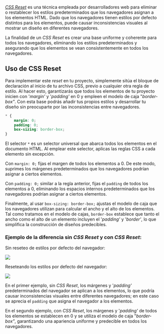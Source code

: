 _[CSS Reset](https://es.wikipedia.org/wiki/Reset_CSS)_ es una técnica empleada por desarrolladores web para eliminar o restablecer los estilos predeterminados que los navegadores asignan a los elementos HTML. Dado que los navegadores tienen estilos por defecto distintos para los elementos, puede causar inconsistencias visuales al mostrar un diseño en diferentes navegadores.

La finalidad de un _CSS Reset_ es crear una base uniforme y coherente para todos los navegadores, eliminando los estilos predeterminados y asegurando que los elementos se vean consistentemente en todos los navegadores.

## Uso de CSS Reset

Para implementar este _reset_ en tu proyecto, simplemente sitúa el bloque de declaración al inicio de tu archivo CSS, previo a cualquier otra regla de estilo. Al hacer esto, garantizarás que todos los elementos de tu proyecto inicien con '_margin'_ y '_padding'_ en 0 y empleen el modelo de caja "_border-box"_. Con esta base podrás añadir tus propios estilos y desarrollar tu diseño sin preocuparte por las inconsistencias entre navegadores.

```CSS
* {
    margin: 0;
    padding: 0;
    box-sizing: border-box;
}
```

El selector `*` es un selector universal que abarca todos los elementos en el documento HTML. Al emplear este selector, aplicas las reglas CSS a cada elemento sin excepción.

Con `margin: 0;` fijas el margen de todos los elementos a 0. De este modo, suprimes los márgenes predeterminados que los navegadores podrían asignar a ciertos elementos.

Con `padding: 0;` similar a la regla anterior, fijas el `padding` de todos los elementos a 0, eliminando los espacios internos predeterminados que los navegadores podrían asignar a ciertos elementos.

Finalmente, al usar `box-sizing: border-box;` ajustas el modelo de caja que los navegadores utilizan para calcular el ancho y el alto de los elementos. Tal como tratamos en el modelo de cajas, `border-box` establece que tanto el ancho como el alto de un elemento incluyen el '_padding'_ y '_border'_, lo que simplifica la construcción de diseños predecibles.

### Ejemplo de la diferencia sin _CSS Reset_ y con _CSS Reset_:

Sin reseteo de estilos por defecto del navegador:

![](./images/09-no-reset.png)


Reseteando los estilos por defecto del navegador:

![](./images/09-reset.png)

En el primer ejemplo, sin _CSS Reset_, los márgenes y '_padding'_ predeterminados del navegador se aplican a los elementos, lo que podría causar inconsistencias visuales entre diferentes navegadores; en este caso se aprecia el `padding` que asigna el navegador a los elementos.

En el segundo ejemplo, con _CSS Reset_, los márgenes y '_padding'_ de todos los elementos se establecen en 0 y se utiliza el modelo de caja "_border-box"_, garantizando una apariencia uniforme y predecible en todos los navegadores.

